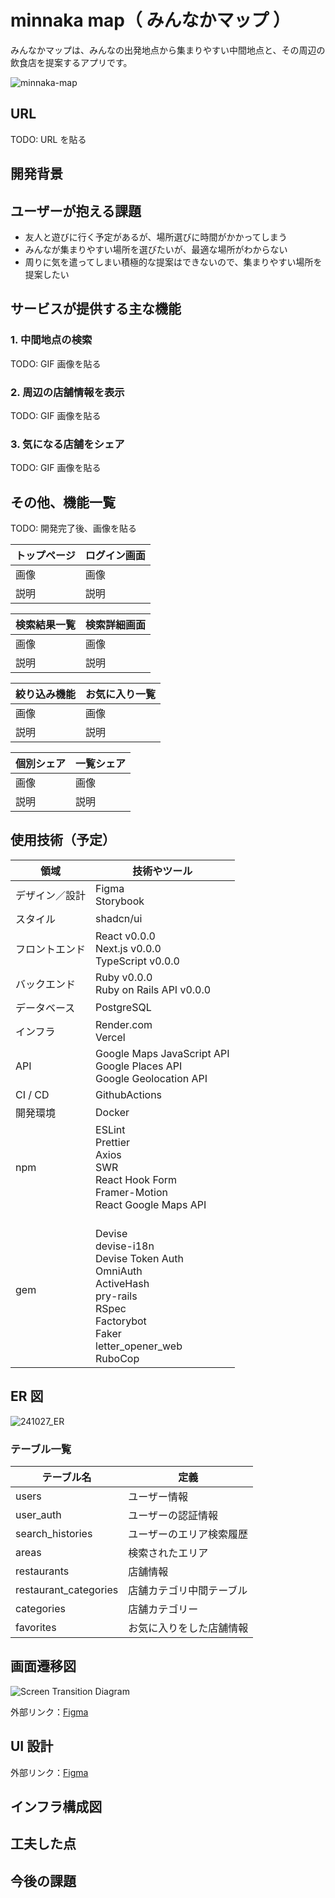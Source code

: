 # minnaka map（ みんなかマップ ）

みんなかマップは、みんなの出発地点から集まりやすい中間地点と、その周辺の飲食店を提案するアプリです。

![minnaka-map](https://github.com/user-attachments/assets/e6735103-6dcd-489d-82f8-404f47e603e8)

## URL

TODO: URL を貼る

## 開発背景

## ユーザーが抱える課題

- 友人と遊びに行く予定があるが、場所選びに時間がかかってしまう
- みんなが集まりやすい場所を選びたいが、最適な場所がわからない
- 周りに気を遣ってしまい積極的な提案はできないので、集まりやすい場所を提案したい

## サービスが提供する主な機能

### 1. 中間地点の検索

TODO: GIF 画像を貼る

### 2. 周辺の店舗情報を表示

TODO: GIF 画像を貼る

### 3. 気になる店舗をシェア

TODO: GIF 画像を貼る

## その他、機能一覧

TODO: 開発完了後、画像を貼る

| トップページ | ログイン画面 |
| ------------ | ------------ |
| 画像         | 画像         |
| 説明         | 説明         |

| 検索結果一覧 | 検索詳細画面 |
| ------------ | ------------ |
| 画像         | 画像         |
| 説明         | 説明         |

| 絞り込み機能 | お気に入り一覧 |
| ------------ | -------------- |
| 画像         | 画像           |
| 説明         | 説明           |

| 個別シェア | 一覧シェア |
| ---------- | ---------- |
| 画像       | 画像       |
| 説明       | 説明       |

## 使用技術（予定）

| 領域           | 技術やツール                                                                                                                                          |
| -------------- | ----------------------------------------------------------------------------------------------------------------------------------------------------- |
| デザイン／設計 | Figma<br>Storybook                                                                                                                                    |
| スタイル       | shadcn/ui                                                                                                                                             |
| フロントエンド | React v0.0.0<br>Next.js v0.0.0<br>TypeScript v0.0.0                                                                                                   |
| バックエンド   | Ruby v0.0.0<br>Ruby on Rails API v0.0.0                                                                                                               |
| データベース   | PostgreSQL                                                                                                                                            |
| インフラ       | Render.com<br>Vercel                                                                                                                                  |
| API            | Google Maps JavaScript API<br>Google Places API<br>Google Geolocation API                                                                             |
| CI / CD        | GithubActions                                                                                                                                         |
| 開発環境       | Docker                                                                                                                                                |
| npm            | ESLint<br>Prettier<br>Axios<br>SWR<br>React Hook Form<br>Framer-Motion<br>React Google Maps API                                                       |
| gem            | <br>Devise<br>devise-i18n<br>Devise Token Auth<br>OmniAuth<br>ActiveHash<br>pry-rails<br>RSpec<br>Factorybot<br>Faker<br>letter_opener_web<br>RuboCop |

## ER 図

![241027_ER](https://github.com/user-attachments/assets/e226dd68-3bed-45a5-bc2e-b7925ae3d7d8)

### テーブル一覧

| テーブル名            | 定義                     |
| --------------------- | ------------------------ |
| users                 | ユーザー情報             |
| user_auth             | ユーザーの認証情報       |
| search_histories      | ユーザーのエリア検索履歴 |
| areas                 | 検索されたエリア         |
| restaurants           | 店舗情報                 |
| restaurant_categories | 店舗カテゴリ中間テーブル |
| categories            | 店舗カテゴリー           |
| favorites             | お気に入りをした店舗情報 |

## 画面遷移図

![Screen Transition Diagram](https://github.com/teri-shiba/minnaka-map/assets/155863891/2317317e-4b4b-47c0-9401-fa8a69913cbd)

外部リンク：[Figma](https://figmashort.link/Zr5rwH)

## UI 設計

外部リンク：[Figma](https://figmashort.link/HQEHDF)

## インフラ構成図

## 工夫した点

## 今後の課題
